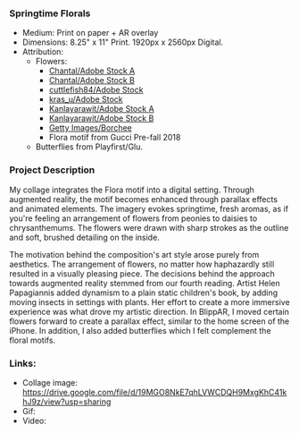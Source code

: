 ### Springtime Florals
* Medium: Print on paper + AR overlay
* Dimensions: 8.25" x 11" Print. 1920px x 2560px Digital.
* Attribution:
  * Flowers:
    * [Chantal/Adobe Stock A](https://stock.adobe.com/images/hand-drawn-floral-decorations/222842899)
    * [Chantal/Adobe Stock B](https://stock.adobe.com/images/hand-drawn-floral-decorations/222798856)
    * [cuttlefish84/Adobe Stock](https://stock.adobe.com/images/lavender-vector-illustration/120122066)
    * [kras_u/Adobe Stock](https://stock.adobe.com/images/chrysanthemum-flowers-with-leaves-on-a-white-isolated-background-monochrome-floral-composition/179868465)
    * [Kanlayarawit/Adobe Stock A](https://stock.adobe.com/images/set-of-isolated-amaryllis-or-hippeastrum-in-44-styles-cute-hand-drawn-flower-vector-illustration-in-black-outline-and-white-plane-on-white-background/181576759)
    * [Kanlayarawit/Adobe Stock B](https://stock.adobe.com/images/set-of-isolated-lavender-in-20-styles-cute-hand-drawn-flower-vector-illustration-in-black-outline-and-white-plane/192106129)
    * [Getty Images/Borchee](https://www.gettyimages.com/detail/photo/siberian-bugloss-royalty-free-image/509263374)
    * Flora motif from Gucci Pre-fall 2018
  * Butterflies from Playfirst/Glu.
  
### Project Description  
My collage integrates the Flora motif into a digital setting. Through augmented reality, the motif becomes enhanced through parallax effects and animated elements. The imagery evokes springtime, fresh aromas, as if you're feeling an arrangement of flowers from peonies to daisies to chrysanthemums. The flowers were drawn with sharp strokes as the outline and soft, brushed detailing on the inside.

The motivation behind the composition's art style arose purely from aesthetics. The arrangement of flowers, no matter how haphazardly still resulted in a visually pleasing piece. The decisions behind the approach towards augmented reality stemmed from our fourth reading. Artist Helen Papagiannis added dynamism to a plain static children's book, by adding moving insects in settings with plants. Her effort to create a more immersive experience was what drove my artistic direction. In BlippAR, I moved certain flowers forward to create a parallax effect, similar to the home screen of the iPhone. In addition, I also added butterflies which I felt complement the floral motifs.

### Links:
* Collage image: https://drive.google.com/file/d/19MGO8NkE7qhLVWCDQH9MxgKhC41khJ9z/view?usp=sharing
* Gif:
* Video:

